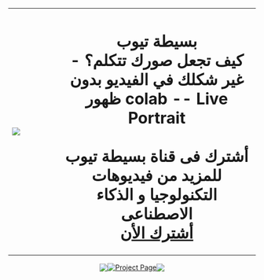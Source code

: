 <div style="display: flex; justify-content: center; align-items: center; text-align: center;">
    <div>
        <table width="100%" border="0" align="center"><tr><td width="20%"><img src="/file=Btubel.png"></td><td align="center"><h1 align="center">بسيطة تيوب <br />كيف تجعل صورك تتكلم؟ - غير شكلك في الفيديو بدون ظهور  colab -- Live Portrait<br/><br/>
            أشترك فى قناة بسيطة تيوب للمزيد من فيديوهات التكنولوجيا و الذكاء الاصطناعى<br><a href="https://www.youtube.com/@basetatube/?sub_confirmation=1" target="_blank">أشترك الأن</a><br/>
            </h1></td></tr></table>
        <div style="display: flex; justify-content: center; align-items: center; text-align: center;>
            <a href="https://arxiv.org/pdf/2407.03168"><img src="https://img.shields.io/badge/arXiv-2407.03168-red"></a>
            <a href="https://liveportrait.github.io"><img src="https://img.shields.io/badge/Project_Page-LivePortrait-green" alt="Project Page"></a>
            <a href="https://github.com/KwaiVGI/LivePortrait"><img src="https://img.shields.io/badge/Github-Code-blue"></a>
        </div>
    </div>
</div>
